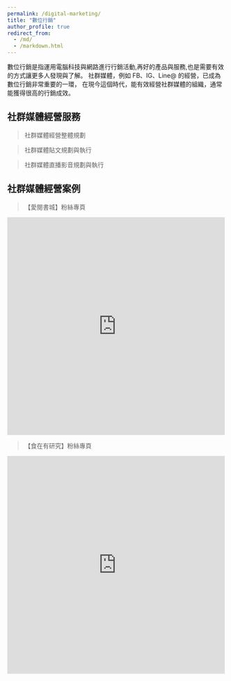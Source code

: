 ```yaml
---
permalink: /digital-marketing/
title: "數位行銷"
author_profile: true
redirect_from: 
  - /md/
  - /markdown.html
---
```


數位行銷是指運用電腦科技與網路進行行銷活動,再好的產品與服務,也是需要有效的方式讓更多人發現與了解。
社群媒體，例如 FB、IG、Line@ 的經營，已成為數位行銷非常重要的一環，
在現今這個時代，能有效經營社群媒體的組織，通常能獲得很高的行銷成效。

## 社群媒體經營服務

> 社群媒體經營整體規劃

> 社群媒體貼文規劃與執行

> 社群媒體直播影音規劃與執行

## 社群媒體經營案例
> 【愛閱書城】粉絲專頁
<iframe src="https://www.facebook.com/plugins/page.php?href=https%3A%2F%2Fwww.facebook.com%2Fireadings%2F&tabs=timeline&width=500&height=500&small_header=true&adapt_container_width=true&hide_cover=false&show_facepile=true&appId" width="500" height="500" style="border:none;overflow:hidden" scrolling="no" frameborder="0" allowTransparency="true" allow="encrypted-media"></iframe>

> 【食在有研究】粉絲專頁
<iframe src="https://www.facebook.com/plugins/page.php?href=https%3A%2F%2Fwww.facebook.com%2Fieating8%2F&tabs=timeline&width=500&height=500&small_header=true&adapt_container_width=true&hide_cover=false&show_facepile=true&appId" width="500" height="500" style="border:none;overflow:hidden" scrolling="no" frameborder="0" allowTransparency="true" allow="encrypted-media"></iframe>
